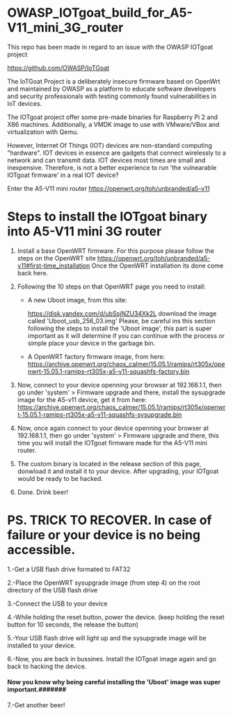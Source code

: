 # OWASP_IOTgoat_build_for_A5-V11_mini_3G_router





This repo has been made in regard to an issue with the OWASP IOTgoat project

https://github.com/OWASP/IoTGoat


The IoTGoat Project is a deliberately insecure firmware based on OpenWrt and maintained by OWASP as a platform to educate software developers and security professionals with testing commonly found vulnerabilities in IoT devices.

The IOTgoat project offer some pre-made binaries for Raspberry Pi 2 and X86 machines. Additionally, a VMDK image to use with VMware/VBox and virtualization with Qemu.


However, Internet Of Things (IOT) devices are non-standard computing "hardware". 
IOT devices in essence are gadgets that connect wirelessly to a network and can transmit data. IOT devices most times are small and inexpensive.
Therefore, is not a better experience to run 'the vulnearable IOTgoat firmware' in a real IOT device?


Enter the A5-V11 mini router 
https://openwrt.org/toh/unbranded/a5-v11






# Steps to install the IOTgoat binary into A5-V11 mini 3G router



1. Install a base OpenWRT firmware. For this purpose please follow the steps on the OpenWRT site https://openwrt.org/toh/unbranded/a5-v11#first-time_installation
   Once the OpenWRT installation its done come back here.

   
2. Following the 10 steps on that OpenWRT page you need to install:

   
   - A new Uboot image, from this site:
     
     https://disk.yandex.com/d/ubSsjNZU34Xk2L
     download the image called 'Uboot_usb_256_03.img'
     Please, be careful ins this section following the steps to install the 'Uboot image', this part is super important as it will determine if you can continue with the process or simple place your device in the garbage bin.
     
   - A OpenWRT factory firmware image, from here:
     https://archive.openwrt.org/chaos_calmer/15.05.1/ramips/rt305x/openwrt-15.05.1-ramips-rt305x-a5-v11-squashfs-factory.bin


4. Now, connect to your device openning your browser at 192.168.1.1, then go under 'system' > Firmware upgrade and there, install the sysupgrade image for the A5-v11 device, get it from here:
   https://archive.openwrt.org/chaos_calmer/15.05.1/ramips/rt305x/openwrt-15.05.1-ramips-rt305x-a5-v11-squashfs-sysupgrade.bin

   
5. Now, once again connect to your device openning your browser at 192.168.1.1, then go under 'system' > Firmware upgrade and there, this time  you will install the IOTgoat firmware made for the A5-V11 mini router.


6. The custom binary is located in the release section of this page, donwload it and install it to your device. After upgrading, your IOTgoat would be ready to be hacked.


7.  Done. Drink beer!
          







# PS. TRICK TO RECOVER. In case of failure or your device is no being accessible.





1.-Get a USB flash drive formated to FAT32

2.-Place the OpenWRT sysupgrade image (from step 4) on the root directory of the USB flash drive

3.-Connect the USB to your device

4.-While holding the reset button, power the device. (keep holding the reset button for 10 seconds, the release the button)
   
5.-Your USB flash drive will light up and the sysupgrade image will be installed to your device.
   
6.-Now, you are back in bussines. Install the IOTgoat image again and go back to hacking the device.
 
#### Now you know why being careful installing the 'Uboot' image was super important.#######

7.-Get another beer!









